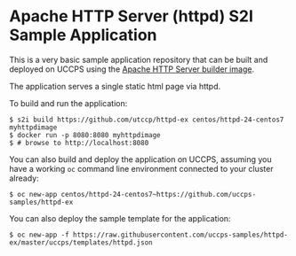 # Apache HTTP Server (httpd) S2I Sample Application

This is a very basic sample application repository that can be built and deployed
on UCCPS using the [Apache HTTP Server builder image](https://github.com/utccp/httpd-container).

The application serves a single static html page via httpd.

To build and run the application:

```
$ s2i build https://github.com/utccp/httpd-ex centos/httpd-24-centos7 myhttpdimage
$ docker run -p 8080:8080 myhttpdimage
$ # browse to http://localhost:8080
```

You can also build and deploy the application on UCCPS, assuming you have a
working `oc` command line environment connected to your cluster already:

`$ oc new-app centos/httpd-24-centos7~https://github.com/uccps-samples/httpd-ex`

You can also deploy the sample template for the application:

`$ oc new-app -f https://raw.githubusercontent.com/uccps-samples/httpd-ex/master/uccps/templates/httpd.json`

